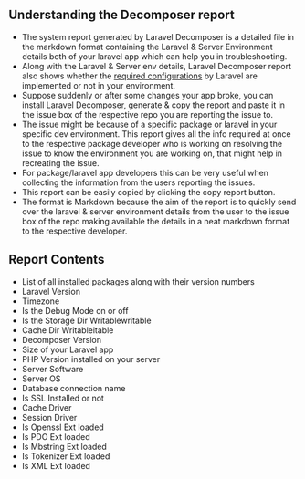 ## Understanding the Decomposer report

- The system report generated by Laravel Decomposer is a detailed file in the markdown format containing the Laravel & Server Environment details both of your laravel app which can help you in troubleshooting.
- Along with the Laravel & Server env details, Laravel Decomposer report also shows whether the [required configurations](https://laravel.com/docs/5.4#installation) by Laravel are implemented or not in your environment.
- Suppose suddenly or after some changes your app broke, you can install Laravel Decomposer, generate & copy the report and paste it in the issue box of the respective repo you are reporting the issue to.
- The issue might be because of a specific package or laravel in your specific dev environment. This report gives all the info required at once to the respective package developer who is working on resolving the issue to know the environment you are working on, that might help in recreating the issue.
- For package/laravel app developers this can be very useful when collecting the information from the users reporting the issues.
- This report can be easily copied by clicking the copy report button.
- The format is Markdown because the aim of the report is to quickly send over the laravel & server environment details from the user to the issue box of the repo making available the details in a neat markdown format to the respective developer.

## Report Contents

- List of all installed packages along with their version numbers
- Laravel Version                 
- Timezone                  
- Is the Debug Mode on or off      
- Is the Storage Dir Writablewritable  
- Cache Dir Writableitable            
- Decomposer Version
- Size of your Laravel app
- PHP Version installed on your server
- Server Software
- Server OS
- Database connection name
- Is SSL Installed or not
- Cache Driver
- Session Driver
- Is Openssl Ext loaded
- Is PDO Ext loaded
- Is Mbstring Ext loaded
- Is Tokenizer Ext loaded
- Is XML Ext loaded
